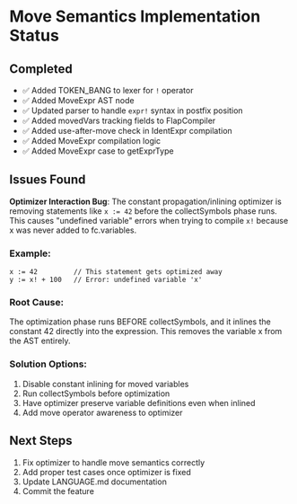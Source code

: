 # Move Semantics Implementation Status

## Completed
- ✅ Added TOKEN_BANG to lexer for `!` operator
- ✅ Added MoveExpr AST node
- ✅ Updated parser to handle `expr!` syntax in postfix position
- ✅ Added movedVars tracking fields to FlapCompiler
- ✅ Added use-after-move check in IdentExpr compilation
- ✅ Added MoveExpr compilation logic
- ✅ Added MoveExpr case to getExprType

## Issues Found
**Optimizer Interaction Bug**: The constant propagation/inlining optimizer is removing statements like `x := 42` before the collectSymbols phase runs. This causes "undefined variable" errors when trying to compile `x!` because x was never added to fc.variables.

### Example:
```flap
x := 42         // This statement gets optimized away
y := x! + 100   // Error: undefined variable 'x'
```

### Root Cause:
The optimization phase runs BEFORE collectSymbols, and it inlines the constant 42 directly into the expression. This removes the variable x from the AST entirely.

### Solution Options:
1. Disable constant inlining for moved variables
2. Run collectSymbols before optimization
3. Have optimizer preserve variable definitions even when inlined
4. Add move operator awareness to optimizer

## Next Steps
1. Fix optimizer to handle move semantics correctly
2. Add proper test cases once optimizer is fixed
3. Update LANGUAGE.md documentation
4. Commit the feature

